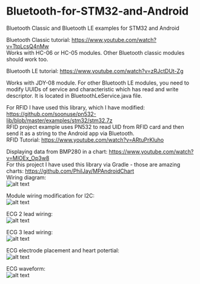 # Bluetooth-for-STM32-and-Android
 Bluetooth Classic and Bluetooth LE examples for STM32 and Android

Bluetooth Classic tutorial: https://www.youtube.com/watch?v=TtpLcsQ4nMw  
Works with HC-06 or HC-05 modules. Other Bluetooth classic modules should work too.   
   
     
Bluetooth LE tutorial: https://www.youtube.com/watch?v=zRJctDUt-Zg  

Works with JDY-08 module. For other Bluetooth LE modules, you need to modify UUIDs of service and characteristic which has read and write descriptor.  It is located in BluetoothLeService.java file.

  
For RFID I have used this library, which I have modified: https://github.com/soonuse/pn532-lib/blob/master/examples/stm32/stm32.7z  
RFID project example uses PN532 to read UID from RFID card and then send it as a string to the Android app via Bluetooth.  
RFID Tutorial: https://www.youtube.com/watch?v=ARtuPrKluho  
  
   
Displaying data from BMP280 in a chart: https://www.youtube.com/watch?v=MlOEx_Op3w8  
For this project I have used this library via Gradle - those are amazing charts: https://github.com/PhilJay/MPAndroidChart  
Wiring diagram:  
![alt text](https://github.com/viktorvano/Bluetooth-for-STM32-and-Android/blob/master/Bluetooth%20LE%20BMP280/SchematicWiring.png?raw=true)  
  
Module wiring modification for I2C:  
![alt text](https://github.com/viktorvano/Bluetooth-for-STM32-and-Android/blob/master/Bluetooth%20LE%20BMP280/BMP280%20module%20wiring%20mod.png?raw=true)  
  
ECG 2 lead wiring:  
![alt text](https://github.com/viktorvano/Bluetooth-for-STM32-and-Android/blob/master/Bluetooth%20LE%20ECG/ECG%20schematic%20diagram%20-%202%20lead%20ECG.png?raw=true)  
  
ECG 3 lead wiring:  
![alt text](https://github.com/viktorvano/Bluetooth-for-STM32-and-Android/blob/master/Bluetooth%20LE%20ECG/ECG%20schematic%20diagram%20-%202%20lead%20ECG.png?raw=true)  
  
ECG electrode placement and heart potertial:  
![alt text](https://github.com/viktorvano/Bluetooth-for-STM32-and-Android/blob/master/Bluetooth%20LE%20ECG/ECG-3-electrodes.png?raw=true)  
  
ECG waveform:  
![alt text](https://github.com/viktorvano/Bluetooth-for-STM32-and-Android/blob/master/Bluetooth%20LE%20ECG/PQRST.png?raw=true)  
